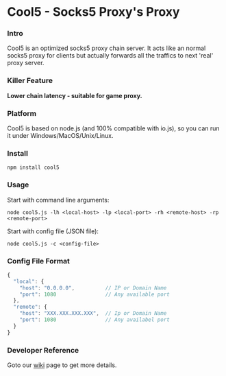 # Cool5 - Socks5 Proxy's Proxy

### Intro

Cool5 is an optimized socks5 proxy chain server. It acts like an normal socks5 proxy for clients but actually forwards all the traffics to next 'real' proxy server. 

### Killer Feature

**Lower chain latency - suitable for game proxy.** 

### Platform
Cool5 is based on node.js (and 100% compatible with io.js), so you can run it under Windows/MacOS/Unix/Linux.

### Install
```
npm install cool5
```

### Usage
Start with command line arguments:
```
node cool5.js -lh <local-host> -lp <local-port> -rh <remote-host> -rp <remote-port>
```
Start with config file (JSON file):
```
node cool5.js -c <config-file>
```

### Config File Format

```javascript
{
  "local": {
    "host": "0.0.0.0",          // IP or Domain Name
    "port": 1080                // Any available port
  },
  "remote": {
    "host": "XXX.XXX.XXX.XXX",  // Ip or Domain Name
    "port": 1080                // Any availabel port
  }
}
```

### Developer Reference
Goto our [wiki](https://github.com/zetsingithub/cool5/wiki) page to get more details.
